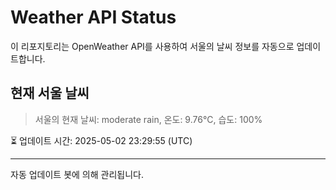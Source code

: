 
# Weather API Status

이 리포지토리는 OpenWeather API를 사용하여 서울의 날씨 정보를 자동으로 업데이트합니다.

## 현재 서울 날씨
> 서울의 현재 날씨: moderate rain, 온도: 9.76°C, 습도: 100%

⏳ 업데이트 시간: 2025-05-02 23:29:55 (UTC)

---
자동 업데이트 봇에 의해 관리됩니다.
